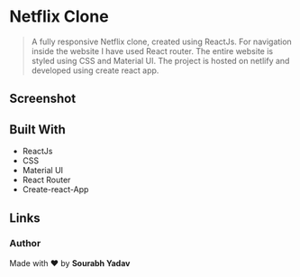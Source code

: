 # Netflix Clone
> A fully responsive Netflix clone, created using ReactJs. For navigation inside the website I have used React router. The entire website is styled using CSS and Material UI. The project is hosted on netlify and developed using create react app.  

## Screenshot  
## Built With  
- ReactJs
- CSS
- Material UI
- React Router
- Create-react-App
## Links  

### Author
Made with ❤ by **Sourabh Yadav**




